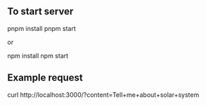 ## To start server

pnpm install
pnpm start

or

npm install
npm start


## Example request
curl http://localhost:3000/?content=Tell+me+about+solar+system